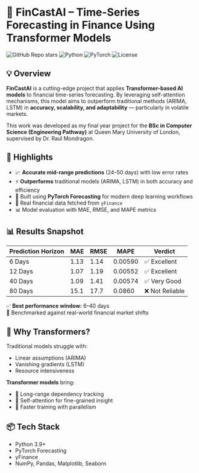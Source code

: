 # 🔮 FinCastAI – Time-Series Forecasting in Finance Using Transformer Models

![GitHub Repo stars](https://img.shields.io/github/stars/GitEiko/fincastai?style=social)
![Python](https://img.shields.io/badge/python-3.9+-blue.svg)
![PyTorch](https://img.shields.io/badge/PyTorch-🔥-red)
![License](https://img.shields.io/github/license/yourusername/fincastai)

## 💡 Overview

**FinCastAI** is a cutting-edge project that applies **Transformer-based AI models** to financial time-series forecasting. By leveraging self-attention mechanisms, this model aims to outperform traditional methods (ARIMA, LSTM) in **accuracy, scalability, and adaptability** — particularly in volatile markets.

This work was developed as my final year project for the **BSc in Computer Science (Engineering Pathway)** at Queen Mary University of London, supervised by Dr. Raul Mondragon.

## 🚀 Highlights

- 📈 **Accurate mid-range predictions** (24–50 days) with low error rates
- ⚡ **Outperforms** traditional models (ARIMA, LSTM) in both accuracy and efficiency
- 🧠 Built using **PyTorch Forecasting** for modern deep learning workflows
- 💾 Real financial data fetched from `yFinance`
- 📊 Model evaluation with MAE, RMSE, and MAPE metrics

## 📊 Results Snapshot

| Prediction Horizon | MAE   | RMSE  | MAPE     | Verdict       |
|--------------------|-------|-------|----------|---------------|
| 6 Days             | 1.13  | 1.14  | 0.00590  | ✅ Excellent   |
| 12 Days            | 1.07  | 1.19  | 0.00552  | ✅ Excellent   |
| 40 Days            | 1.09  | 1.41  | 0.00574  | ✅ Very Good   |
| 80 Days            | 15.1  | 17.7  | 0.0860   | ❌ Not Reliable|

✅ **Best performance window:** 6–40 days  
🧪 Benchmarked against real-world financial market shifts

## 🧠 Why Transformers?

Traditional models struggle with:
- Linear assumptions (ARIMA)
- Vanishing gradients (LSTM)
- Resource intensiveness

**Transformer models** bring:
- 🔄 Long-range dependency tracking
- 🔎 Self-attention for fine-grained insight
- 🚀 Faster training with parallelism

## 📦 Tech Stack

- Python 3.9+
- PyTorch Forecasting
- yFinance
- NumPy, Pandas, Matplotlib, Seaborn
